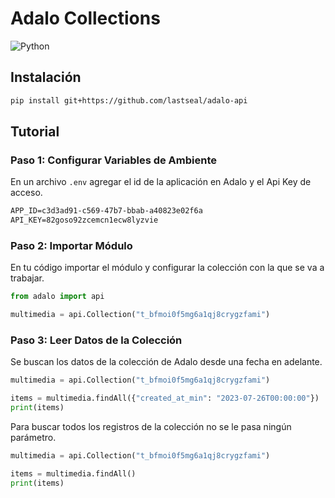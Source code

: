 # Adalo Collections
![Python](https://img.shields.io/badge/python-3670A0?style=for-the-badge&logo=python&logoColor=ffdd54)

## Instalación

```bash
pip install git+https://github.com/lastseal/adalo-api
```

## Tutorial

### Paso 1: Configurar Variables de Ambiente

En un archivo ```.env``` agregar el id de la aplicación en Adalo y el Api Key de acceso.

```txt
APP_ID=c3d3ad91-c569-47b7-bbab-a40823e02f6a
API_KEY=82goso92zcemcn1ecw8lyzvie
```

### Paso 2: Importar Módulo

En tu código importar el módulo y configurar la colección con la que se va a trabajar.

```python
from adalo import api

multimedia = api.Collection("t_bfmoi0f5mg6a1qj8crygzfami")
```

### Paso 3: Leer Datos de la Colección

Se buscan los datos de la colección de Adalo desde una fecha en adelante.

```python
multimedia = api.Collection("t_bfmoi0f5mg6a1qj8crygzfami")

items = multimedia.findAll({"created_at_min": "2023-07-26T00:00:00"})
print(items)
```

Para buscar todos los registros de la colección no se le pasa ningún parámetro.

```python
multimedia = api.Collection("t_bfmoi0f5mg6a1qj8crygzfami")

items = multimedia.findAll()
print(items)
```
